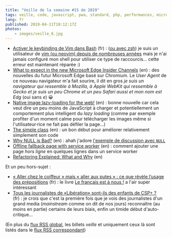 ```yaml
---
title: "Veille de la semaine #15 de 2019"
tags: veille, code, javascript, pwa, standard, php, performances, microsoft, navigateur, bash, vim
lang: fr
published: 2019-04-11T10:12:17Z
photos:
    - images/veille_6.jpg
---
```

* [Activer le keybinding de Vim dans Bash](https://blog.nathanaelcherrier.com/fr/activer-keybinding-vim-dans-bash/) (fr)&nbsp;: ([ou avec zsh](https://blog.nathanaelcherrier.com/fr/activer-keybinding-vim-dans-zsh/)) je suis un utilisateur de [vim (ou neovim) depuis de nombreuses années](/post/vim-neovim/) mais je n'ai jamais configuré mon shell pour utiliser ce type de raccourcis… cette erreur est maintenant réparée :)
* [What to expect in the new Microsoft Edge Insider Channels](https://blogs.windows.com/msedgedev/2019/04/08/microsoft-edge-preview-channel-details/) (en)&nbsp;: des nouvelles du futur Microsoft Edge basé sur Chromium. Le _User Agent_ de ce nouveau navigateur m'a fait sourire, il dit en gros *je suis un navigateur qui ressemble à Mozilla, à Apple WebKit qui ressemble à Gecko et je suis un peu Chrome et un peu Safari aussi et mon nom est Edg* (oui sans _e_) 😀
* [Native image lazy-loading for the web!](https://addyosmani.com/blog/lazy-loading/) (en)&nbsp;: bonne nouvelle car cela veut dire un peu moins de JavaScript à charger et potentiellement un comportement plus intelligent du _lazy loading_ (comme par exemple profiter d'un moment calme pour télécharger les images même si l'utilisateur·rice ne fait pas défiler la page…)
* [The simple class](https://frederickvanbrabant.com/post/2019-04-03-the-simple-class/) (en)&nbsp;: un bon début pour améliorer relativement simplement son code
* [Why NULL is Bad?](https://www.yegor256.com/2014/05/13/why-null-is-bad.html) (en)&nbsp;: ahah j'adore [l'exemple de discussion avec `NULL`](https://www.yegor256.com/2014/05/13/why-null-is-bad.html#computer-thinking-vs-object-thinking)
* [Offline fallback page with service worker](https://paul.kinlan.me/offline-fallback-page-with-service-worker/) (en)&nbsp;: comment ajouter une page _hors ligne_ en quelques lignes dans un service worker
* [Refactoring Explained: What and Why](https://www.redstar.be/refactoring-explained-what-and-why/) (en)

Et un peu hors-sujet&nbsp;:

* [« Aller chez le coiffeur » mais « aller aux putes » : ce que révèle l’usage des prépositions](https://theconversation.com/aller-chez-le-coiffeur-mais-aller-aux-putes-ce-que-revele-lusage-des-prepositions-114557#Echobox=1554754844) (fr)&nbsp;: le livre [Le français est à nous !](https://editionsladecouverte.fr/catalogue/index-Le_fran__ais_est____nous__-9782348041877.html) a l'air super intéressant
* [Tous les journalistes de «Libération» sont-ils des enfants de CSP+ ?](https://www.liberation.fr/checknews/2019/04/08/tous-les-journalistes-de-liberation-sont-ils-des-enfants-de-csp_1717920) (fr)&nbsp;: je crois que c'est la première fois que je vois des journalistes d'un grand media (_mainstream_ comme on dit de nos jours) reconnaître (au moins en partie) certains de leurs biais, enfin un timide début d'auto-critique…

(En plus du [flux RSS global](/rss.xml), les billets *veille*
et uniquement ceux là sont listés dans le [flux RSS correspondant](/rss/veille.xml))
